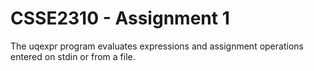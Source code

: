 # CSSE2310 - Assignment 1
The uqexpr program evaluates expressions and assignment operations entered on stdin or from a file.
